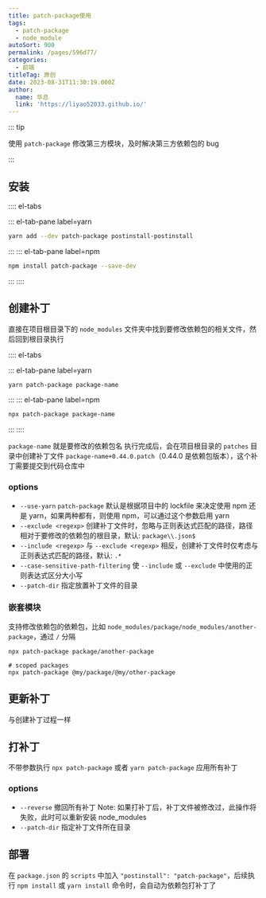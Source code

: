 ```yaml
---
title: patch-package使用
tags:
  - patch-package
  - node_module
autoSort: 900
permalink: /pages/596d77/
categories:
  - 前端
titleTag: 原创
date: 2023-08-31T11:30:19.000Z
author:
  name: 华总
  link: 'https://liyao52033.github.io/'
---
```


::: tip 

使用 `patch-package` 修改第三方模块，及时解决第三方依赖包的 bug

:::

<!-- more -->

## 安装

:::: el-tabs

::: el-tab-pane label=yarn
``` bash
yarn add --dev patch-package postinstall-postinstall
```
:::
::: el-tab-pane label=npm

```sh
npm install patch-package --save-dev
```

:::
::::

## 创建补丁

直接在项目根目录下的 `node_modules` 文件夹中找到要修改依赖包的相关文件，然后回到根目录执行

:::: el-tabs

::: el-tab-pane label=yarn

``` bash
yarn patch-package package-name
```

:::
::: el-tab-pane label=npm

```sh
npx patch-package package-name
```

:::
::::

`package-name` 就是要修改的依赖包名
执行完成后，会在项目根目录的 `patches` 目录中创建补丁文件 `package-name+0.44.0.patch`（0.44.0 是依赖包版本），这个补丁需要提交到代码仓库中

### options

- `--use-yarn`
  `patch-package` 默认是根据项目中的 lockfile 来决定使用 npm 还是 yarn，如果两种都有，则使用 npm，可以通过这个参数启用 yarn
- `--exclude <regexp>`
  创建补丁文件时，忽略与正则表达式匹配的路径，路径相对于要修改的依赖包的根目录，默认: `package\\.json$`
- `--include <regexp>`
  与 `--exclude <regexp>` 相反，创建补丁文件时仅考虑与正则表达式匹配的路径，默认: `.*`
- `--case-sensitive-path-filtering`
  使 `--include` 或 `--exclude` 中使用的正则表达式区分大小写
- `--patch-dir`
  指定放置补丁文件的目录

### 嵌套模块

支持修改依赖包的依赖包，比如 `node_modules/package/node_modules/another-package`，通过 `/` 分隔

```
npx patch-package package/another-package

# scoped packages
npx patch-package @my/package/@my/other-package
```

## 更新补丁

与创建补丁过程一样

## 打补丁

不带参数执行 `npx patch-package` 或者 `yarn patch-package` 应用所有补丁

### options

- `--reverse`
  撤回所有补丁
  Note: 如果打补丁后，补丁文件被修改过，此操作将失败，此时可以重新安装 node_modules
- `--patch-dir`
  指定补丁文件所在目录

## 部署

在 `package.json` 的 `scripts` 中加入 `"postinstall": "patch-package"`，后续执行 `npm install` 或 `yarn install` 命令时，会自动为依赖包打补丁了









